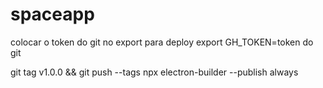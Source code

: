 # spaceapp

colocar o token do git no export para deploy 
export GH_TOKEN=token do git 

git tag v1.0.0 && git push --tags
npx electron-builder --publish always


